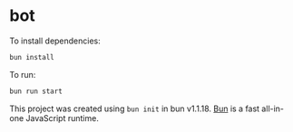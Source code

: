 # bot

To install dependencies:

```bash
bun install
```

To run:

```bash
bun run start
```

This project was created using `bun init` in bun v1.1.18. [Bun](https://bun.sh) is a fast all-in-one JavaScript runtime.
